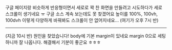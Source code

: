 구글 페이지랑 비슷하게 반응형이면서
세로로 꽉 찬 화면을 만들려고 시도하다가
세로 스크롤이 생기네요 ㅠ
구글 소스 계속 보는데도 못 찾겠어요 
높이를 100%, 100vh, 100dvh 이렇게 다양하게 바꿔봐도
스크롤이 안 없어지네요... 
(여기가 오후 7시 반)

-------------------------------
(지금 10시 반)
원인을 찾았습니다! 
body에 기본 margin이 있네요
margin 0으로 세팅하니까 잘 나옵니다. 
해결해서 기분이 좋군요 ㅎㅎㅎ 
